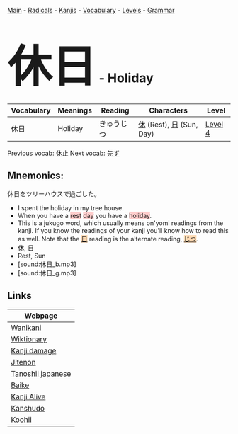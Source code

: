 <style> bigfont {font-size: 100px}</style>
[Main](../README.md) -
[Radicals](../radicals.md) -
[Kanjis](../kanjis.md) -
[Vocabulary](../vocabulary.md) -
[Levels](../levels.md) -
[Grammar](../grammar.md)
# <bigfont> 休日</bigfont> - Holiday 

| Vocabulary | Meanings | Reading | Characters | Level |
| --- | --- | --- | --- | --- |
| 休日 | Holiday | きゅうじつ |  [休](../kanjis/休.md) (Rest), [日](../kanjis/日.md) (Sun, Day) | [Level 4](../levels/wk_level4.md) |

Previous vocab: [休止](休止.md) Next vocab: [先ず](先ず.md) 

## Mnemonics:
休日をツリーハウスで過ごした。
* I spent the holiday in my tree house.
* When you have a <span style="background-color:#ffcccb"> rest</span> <span style="background-color:#ffcccb"> day</span> you have a <span style="background-color:#ffcccb"> holiday</span>.
* This is a jukugo word, which usually means on'yomi readings from the kanji. If you know the readings of your kanji you'll know how to read this as well. Note that the <span style="background-color:#fed8b1"> [日](https://jisho.org/search/日)</span> reading is the alternate reading, <span style="background-color:#fed8b1"> [じつ](https://jisho.org/search/じつ)</span>.
* 休, 日
* Rest, Sun
* [sound:休日_b.mp3]
* [sound:休日_g.mp3]


## Links 

| Webpage |
| --- |
| [Wanikani          ](https://www.wanikani.com/kanji/休日) |
| [Wiktionary        ](https://en.wiktionary.org/wiki/休日) |
| [Kanji damage      ](http://www.kanjidamage.com/kanji/search?utf8=✓&q=休日) |
| [Jitenon           ](https://jitenon.com/kanji/休日) |
| [Tanoshii japanese ](https://www.tanoshiijapanese.com/dictionary/kanji.cfm?k=休日) |
| [Baike             ](https://baike.baidu.com/item/休日) |
| [Kanji Alive       ](https://app.kanjialive.com/休日) |
| [Kanshudo          ](https://www.kanshudo.com/searchmn?q=休日) |
| [Koohii            ](https://kanji.koohii.com/study/kanji/休日) |
